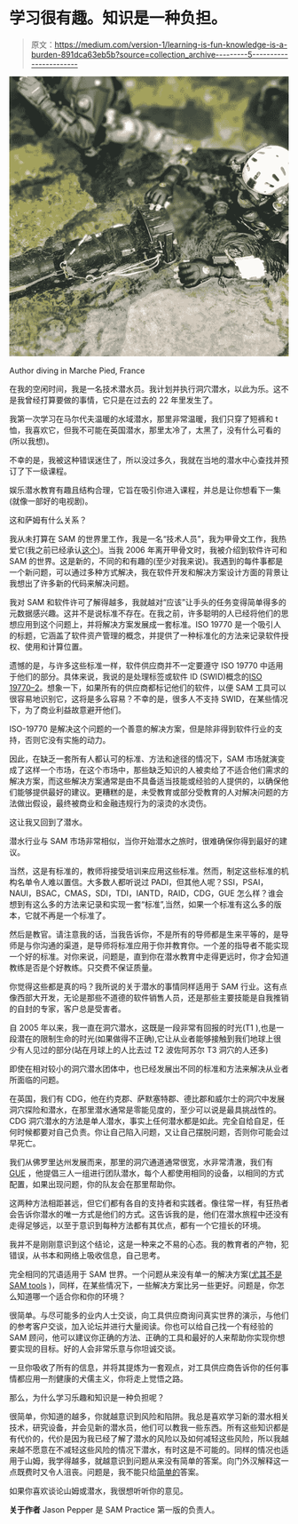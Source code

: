 # 学习很有趣。知识是一种负担。

> 原文：<https://medium.com/version-1/learning-is-fun-knowledge-is-a-burden-891dca63eb5b?source=collection_archive---------5----------------------->

![](img/ac748b94594655a84232930e44946e92.png)

Author diving in Marche Pied, France

在我的空闲时间，我是一名技术潜水员。我计划并执行洞穴潜水，以此为乐。这不是我曾经打算要做的事情，它只是在过去的 22 年里发生了。

我第一次学习在马尔代夫温暖的水域潜水，那里非常温暖，我们只穿了短裤和 t 恤，我喜欢它，但我不可能在英国潜水，那里太冷了，太黑了，没有什么可看的(所以我想)。

不幸的是，我被这种错误迷住了，所以没过多久，我就在当地的潜水中心查找并预订了下一级课程。

娱乐潜水教育有趣且结构合理，它旨在吸引你进入课程，并总是让你想看下一集(就像一部好的电视剧)。

这和萨姆有什么关系？

我从未打算在 SAM 的世界里工作，我是一名“技术人员”，我为甲骨文工作，我热爱它(我之前已经承认[这个](https://www.linkedin.com/pulse/technology-186-vs-licensing-nil-jason-pepper/))。当我 2006 年离开甲骨文时，我被介绍到软件许可和 SAM 的世界。这是新的，不同的和有趣的(至少对我来说)。我遇到的每件事都是一个新问题，可以通过多种方式解决，我在软件开发和解决方案设计方面的背景让我想出了许多新的代码来解决问题。

我对 SAM 和软件许可了解得越多，我就越对“应该”让手头的任务变得简单得多的元数据感兴趣。这并不是说标准不存在。在我之前，许多聪明的人已经将他们的思想应用到这个问题上，并将解决方案发展成一套标准。ISO 19770 是一个吸引人的标题，它涵盖了软件资产管理的概念，并提供了一种标准化的方法来记录软件授权、使用和计算位置。

遗憾的是，与许多这些标准一样，软件供应商并不一定要遵守 ISO 19770 中适用于他们的部分。具体来说，我说的是处理标签或软件 ID (SWID)概念的[ISO 19770–2](https://en.wikipedia.org/wiki/ISO/IEC_19770#ISO/IEC_19770-2:_software_identification_tag)。想象一下，如果所有的供应商都标记他们的软件，以便 SAM 工具可以很容易地识别它，这将是多么容易？不幸的是，很多人不支持 SWID，在某些情况下，为了商业利益故意避开他们。

ISO-19770 是解决这个问题的一个善意的解决方案，但是除非得到软件行业的支持，否则它没有实施的动力。

因此，在缺乏一套所有人都认可的标准、方法和途径的情况下，SAM 市场就演变成了这样一个市场，在这个市场中，那些缺乏知识的人被卖给了不适合他们需求的解决方案，而这些解决方案通常是由不具备适当技能或经验的人提供的，以确保他们能够提供最好的建议。更糟糕的是，未受教育或部分受教育的人对解决问题的方法做出假设，最终被商业和金融违规行为的滚烫的水烫伤。

这让我又回到了潜水。

潜水行业与 SAM 市场非常相似，当你开始潜水之旅时，很难确保你得到最好的建议。

当然，这是有标准的，教师将接受培训来应用这些标准。然而，制定这些标准的机构名单令人难以置信。大多数人都听说过 PADI，但其他人呢？SSI，PSAI，NAUI，BSAC，CMAS，SDI，TDI，IANTD，RAID，CDG，GUE 怎么样？谁会想到有这么多的方法来记录和实现一套“标准”,当然，如果一个标准有这么多的版本，它就不再是一个标准了。

然后是教官。请注意我的话，当我告诉你，不是所有的导师都是生来平等的，是导师是与你沟通的渠道，是导师将标准应用于你并教育你。一个差的指导者不能实现一个好的标准。对你来说，问题是，直到你在潜水教育中走得更远时，你才会知道教练是否是个好教练。只交费不保证质量。

你觉得这些都是真的吗？我所说的关于潜水的事情同样适用于 SAM 行业。这有点像西部大开发，无论是那些不道德的软件销售人员，还是那些主要技能是自我推销的自封的专家，客户总是受害者。

自 2005 年以来，我一直在洞穴潜水，这既是一段非常有回报的时光(T1 ),也是一段潜在的限制生命的时光(如果做得不正确),它让从业者能够接触到我们地球上很少有人见过的部分(站在月球上的人比去过 T2 波佐阿苏尔 T3 洞穴的人还多)

即使在相对较小的洞穴潜水团体中，也已经发展出不同的标准和方法来解决从业者所面临的问题。

在英国，我们有 CDG，他在约克郡、萨默塞特郡、德比郡和威尔士的洞穴中发展洞穴探险和潜水，在那里潜水通常是零能见度的，至少可以说是最具挑战性的。CDG 洞穴潜水的方法是单人潜水，事实上任何潜水都是如此。完全自给自足，任何时候都要对自己负责。你让自己陷入问题，又让自己摆脱问题，否则你可能会过早死亡。

我们从佛罗里达州发展而来，那里的洞穴通道通常很宽，水非常清澈，我们有 [GUE](https://en.wikipedia.org/wiki/Global_Underwater_Explorers) ，他提倡三人一组进行团队潜水，每个人都使用相同的设备，以相同的方式配置，如果出现问题，你的队友会在那里帮助你。

这两种方法相距甚远，但它们都有各自的支持者和实践者。像往常一样，有狂热者会告诉你潜水的唯一方式是他们的方式。这告诉我的是，他们在潜水旅程中还没有走得足够远，以至于意识到每种方法都有其优点，都有一个它擅长的环境。

我并不是刚刚意识到这个结论，这是一种来之不易的心态。我的教育者的产物，犯错误，从书本和网络上吸收信息，自己思考。

完全相同的咒语适用于 SAM 世界。一个问题从来没有单一的解决方案([尤其不是 SAM tools](https://www.youtube.com/watch?v=yE6jrnBtKaE&) )，同样，在某些情况下，一些解决方案比另一些更好。问题是，你怎么知道哪一个适合你和你的环境？

很简单。与尽可能多的业内人士交谈，向工具供应商询问真实世界的演示，与他们的参考客户交谈，加入论坛并进行大量阅读。你也可以给自己找一个有经验的 SAM 顾问，他可以建议你正确的方法、正确的工具和最好的人来帮助你实现你想要实现的目标。好的人会非常乐意与你坦诚交谈。

一旦你吸收了所有的信息，并将其提炼为一套观点，对工具供应商告诉你的任何事情都应用一剂健康的犬儒主义，你将走上觉悟之路。

那么，为什么学习乐趣和知识是一种负担呢？

很简单，你知道的越多，你就越意识到风险和陷阱。我总是喜欢学习新的潜水相关技术，研究设备，并会见新的潜水员，他们可以教我一些东西。所有这些知识都是有代价的，代价是因为我已经了解了潜水的风险以及如何减轻这些风险，所以我越来越不愿意在不减轻这些风险的情况下潜水，有时这是不可能的。同样的情况也适用于山姆，我学得越多，就越意识到问题从来没有简单的答案。向门外汉解释这一点既费时又令人沮丧。问题是，我不能只给[简单的](https://dilbert.com/strip/1995-11-17)答案。

如果你喜欢谈论山姆或潜水，我很想听听你的意见。

**关于作者** Jason Pepper 是 SAM Practice 第一版的负责人。